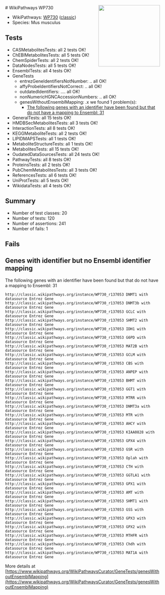 <img style="float: right; width: 200px" src="https://upload.wikimedia.org/wikipedia/commons/thumb/8/83/Wplogo_with_text_500.png/640px-Wplogo_with_text_500.png" />
# WikiPathways WP730

* WikiPathways: [WP730](https://wikipathways.org/pathways/WP730) ([classic](https://classic.wikipathways.org/instance/WP730))
* Species: Mus musculus
## Tests
* CASMetabolitesTests: all 2 tests OK!
* ChEBIMetabolitesTests: all 5 tests OK!
* ChemSpiderTests: all 2 tests OK!
* DataNodesTests: all 5 tests OK!
* EnsemblTests: all 4 tests OK!
* GeneTests
    * entrezGeneIdentifiersNotNumber: .. all OK!
    * affyProbeIdentifiersNotCorrect: .. all OK!
    * outdatedIdentifiers: .... all OK!
    * nonNumericHGNCAccessionNumbers: .. all OK!
    * genesWithoutEnsemblMapping: .x we found 1 problem(s):
        * [The following genes with an identifier have been found but that do not have a mapping to Ensembl: 31](#c4e5434c)
* GeneralTests: all 15 tests OK!
* HMDBSecMetabolitesTests: all 3 tests OK!
* InteractionTests: all 8 tests OK!
* KEGGMetaboliteTests: all 2 tests OK!
* LIPIDMAPSTests: all 1 tests OK!
* MetaboliteStructureTests: all 1 tests OK!
* MetabolitesTests: all 15 tests OK!
* OudatedDataSourcesTests: all 24 tests OK!
* PathwayTests: all 8 tests OK!
* ProteinsTests: all 2 tests OK!
* PubChemMetabolitesTests: all 3 tests OK!
* ReferencesTests: all 6 tests OK!
* UniProtTests: all 5 tests OK!
* WikidataTests: all 4 tests OK!


## Summary

* Number of test classes: 20
* Number of tests: 120
* Number of assertions: 241
* Number of fails: 1

## Fails

<a name="c4e5434c" />

## Genes with identifier but no Ensembl identifier mapping

The following genes with an identifier have been found but that do not have a mapping to Ensembl: 31
```
http://classic.wikipathways.org/instance/WP730_r137053 DNMT1 with datasource Entrez Gene
http://classic.wikipathways.org/instance/WP730_r137053 DNMT3b with datasource Entrez Gene
http://classic.wikipathways.org/instance/WP730_r137053 GCLC with datasource Entrez Gene
http://classic.wikipathways.org/instance/WP730_r137053 SHMT2 with datasource Entrez Gene
http://classic.wikipathways.org/instance/WP730_r137053 IDH1 with datasource Entrez Gene
http://classic.wikipathways.org/instance/WP730_r137053 G6PD with datasource Entrez Gene
http://classic.wikipathways.org/instance/WP730_r137053 MAT2B with datasource Entrez Gene
http://classic.wikipathways.org/instance/WP730_r137053 GCLM with datasource Entrez Gene
http://classic.wikipathways.org/instance/WP730_r137053 CBS with datasource Entrez Gene
http://classic.wikipathways.org/instance/WP730_r137053 ANPEP with datasource Entrez Gene
http://classic.wikipathways.org/instance/WP730_r137053 BHMT with datasource Entrez Gene
http://classic.wikipathways.org/instance/WP730_r137053 GGT1 with datasource Entrez Gene
http://classic.wikipathways.org/instance/WP730_r137053 MTRR with datasource Entrez Gene
http://classic.wikipathways.org/instance/WP730_r137053 DNMT3a with datasource Entrez Gene
http://classic.wikipathways.org/instance/WP730_r137053 MTR with datasource Entrez Gene
http://classic.wikipathways.org/instance/WP730_r137053 AHCY with datasource Entrez Gene
http://classic.wikipathways.org/instance/WP730_r137053 KIAA0828 with datasource Entrez Gene
http://classic.wikipathways.org/instance/WP730_r137053 GPX4 with datasource Entrez Gene
http://classic.wikipathways.org/instance/WP730_r137053 GSR with datasource Entrez Gene
http://classic.wikipathways.org/instance/WP730_r137053 Oplah with datasource Entrez Gene
http://classic.wikipathways.org/instance/WP730_r137053 CTH with datasource Entrez Gene
http://classic.wikipathways.org/instance/WP730_r137053 GGTLA1 with datasource Entrez Gene
http://classic.wikipathways.org/instance/WP730_r137053 GPX1 with datasource Entrez Gene
http://classic.wikipathways.org/instance/WP730_r137053 AMT with datasource Entrez Gene
http://classic.wikipathways.org/instance/WP730_r137053 SHMT1 with datasource Entrez Gene
http://classic.wikipathways.org/instance/WP730_r137053 GSS with datasource Entrez Gene
http://classic.wikipathways.org/instance/WP730_r137053 GPX3 with datasource Entrez Gene
http://classic.wikipathways.org/instance/WP730_r137053 GPX2 with datasource Entrez Gene
http://classic.wikipathways.org/instance/WP730_r137053 MTHFR with datasource Entrez Gene
http://classic.wikipathways.org/instance/WP730_r137053 Chdh with datasource Entrez Gene
http://classic.wikipathways.org/instance/WP730_r137053 MAT1A with datasource Entrez Gene
```

More details at [https://www.wikipathways.org/WikiPathwaysCurator/GeneTests/genesWithoutEnsemblMapping](https://www.wikipathways.org/WikiPathwaysCurator/GeneTests/genesWithoutEnsemblMapping)

